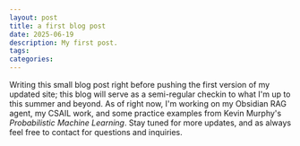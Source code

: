```yaml
---
layout: post
title: a first blog post
date: 2025-06-19
description: My first post.
tags:
categories:
---
```


Writing this small blog post right before pushing the first version of my updated site; this blog will serve as a semi-regular checkin to what I'm up to this summer and beyond. As of right now, I'm working on my Obsidian RAG agent, my CSAIL work, and some practice examples from Kevin Murphy's *Probabilistic Machine Learning*. Stay tuned for more updates, and as always feel free to contact for questions and inquiries.